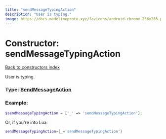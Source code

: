 ```yaml
---
title: "sendMessageTypingAction"
description: "User is typing."
image: https://docs.madelineproto.xyz/favicons/android-chrome-256x256.png
---
```

# Constructor: sendMessageTypingAction  
[Back to constructors index](index.md)



User is typing.




### Type: [SendMessageAction](../types/SendMessageAction.md)


### Example:

```php
$sendMessageTypingAction = ['_' => 'sendMessageTypingAction'];
```  


Or, if you're into Lua:

```lua
sendMessageTypingAction={_='sendMessageTypingAction'}

```


